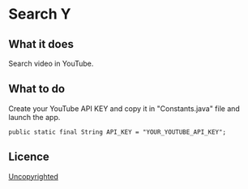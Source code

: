 # Search Y

## What it does

Search video in YouTube.

## What to do

Create your YouTube API KEY and copy it in "Constants.java" file and launch the app.
```
public static final String API_KEY = "YOUR_YOUTUBE_API_KEY";
```

## Licence

[Uncopyrighted](http://zenhabits.net/uncopyright/)
